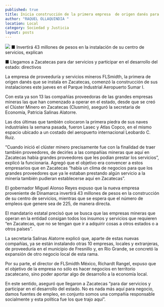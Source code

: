 ```yaml
---
published: true
title: Inicia construcción de la primera empresa  de origen danés para proveeduría minera
author: "RAQUEL OLLAQUINDIA "
location: Local
category: Sociedad y Justicia
layout: posts
---
```


![](http://i.imgur.com/r9IOZ3Am.jpg)
■ Invertirá 43 millones de pesos en la instalación de su centro de servicios, explican

■ Llegamos a Zacatecas para dar servicios y participar en el desarrollo del estado: directivos

La empresa de proveeduría y servicios mineros FLSmidth, la primera de origen danés que se instala en Zacatecas, comenzó la construcción de sus instalaciones este jueves en el Parque Industrial Aeropuerto Sumar I.

Con esta ya son 13 las compañías proveedoras de las grandes empresas mineras las que han comenzado a operar en el estado, desde que se creó el Clúster Minero en Zacatecas (Clusmin), aseguró la secretaria de Economía, Patricia Salinas Alatorre.

Las dos últimas que también colocaron la primera piedra de sus naves industriales la semana pasada, fueron Lasec y Atlas Copco, en el mismo espacio ubicado a un costado del aeropuerto internacional Leobardo C. Ruiz.

“Cuando inició el clúster minero precisamente fue con la finalidad de traer también proveedores, de decirles a las compañías mineras que aquí en Zacatecas había grandes proveedores que les podían prestar los servicios”, explicó la funcionaria.
Agregó que el objetivo era convencer a estos empresarios que en Zacatecas “había un clima de negocios para que los grandes proveedores que ya le estaban prestando algún servicio a la minería también pudieran establecerse aquí en Zacatecas”.

El gobernador Miguel Alonso Reyes expuso que la nueva empresa proveniente de Dinamarca invertirá 43 millones de pesos en la construcción de su centro de servicios, mientras que se espera que el número de empleos que genere sea de 225, de manera directa.

El mandatario estatal precisó que se busca que las empresas mineras que operan en la entidad consigan todos los insumos y servicios que requieren “en Zacatecas, que no se tengan que ir a adquirir cosas a otros estados o a otros países”. 

La secretaria Salinas Alatorre explicó que, aparte de estas nuevas compañías, ya se están instalando otras 10 empresas, locales y extranjeras, de proveeduría en el municipio de Fresnillo y, en Río Grande, se concretó la expansión de otro negocio local de esta rama.

Por su parte, el director de FLSmidth México, Richardt Rangel, expuso que el objetivo de la empresa no sólo es hacer negocios en territorio zacatecano, sino poder aportar algo de desarrollo a la economía local.

En este sentido, aseguró que llegaron a Zacatecas “para dar servicios y participar en el desarrollo del estado. No es nada más aquí para negocio, damos fuentes de empleo, en conjunto somos una compañía responsable socialmente y esta política fue los que trajo aquí”.

